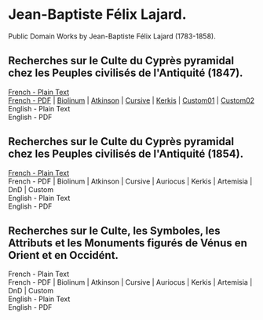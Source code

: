 # Jean-Baptiste Félix Lajard.

Public Domain Works by Jean-Baptiste Félix Lajard (1783-1858).

## Recherches sur le Culte du Cyprès pyramidal chez les Peuples civilisés de l'Antiquité (1847).

[French - Plain Text](recherches-sur-le-culte-du-cypres-pyramidal/full-text-french.md)  
[French - PDF](https://cdn.solaranamnesis.com/FelixLajard/CulteCypres1847/lajard-recherches-culte-cypres-1847-french.pdf) | [Biolinum](https://cdn.solaranamnesis.com/FelixLajard/CulteCypres1847/lajard-recherches-culte-cypres-1847-french-biolinum.pdf) | [Atkinson](https://cdn.solaranamnesis.com/FelixLajard/CulteCypres1847/lajard-recherches-culte-cypres-1847-french-atkinson.pdf) | [Cursive](https://cdn.solaranamnesis.com/FelixLajard/CulteCypres1847/lajard-recherches-culte-cypres-1847-french-frcursive.pdf) | [Kerkis](https://cdn.solaranamnesis.com/FelixLajard/CulteCypres1847/lajard-recherches-culte-cypres-1847-french-kerkis.pdf) | [Custom01](https://cdn.solaranamnesis.com/FelixLajard/CulteCypres1847/lajard-recherches-culte-cypres-1847-french-custom01.pdf) | [Custom02](https://cdn.solaranamnesis.com/FelixLajard/CulteCypres1847/lajard-recherches-culte-cypres-1847-french-custom02.pdf)  
English - Plain Text  
English - PDF  

## Recherches sur le Culte du Cyprès pyramidal chez les Peuples civilisés de l'Antiquité (1854).

[French - Plain Text](recherches-sur-le-culte-du-cypres-pyramidal-1854/full-text-french.md)  
French - PDF | Biolinum | Atkinson | Cursive | Auriocus | Kerkis | Artemisia | DnD | Custom  
English - Plain Text  
English - PDF  

## Recherches sur le Culte, les Symboles, les Attributs et les Monuments figurés de Vénus en Orient et en Occidént.

French - Plain Text  
French - PDF | Biolinum | Atkinson | Cursive | Auriocus | Kerkis | Artemisia | DnD | Custom  
English - Plain Text  
English - PDF  
